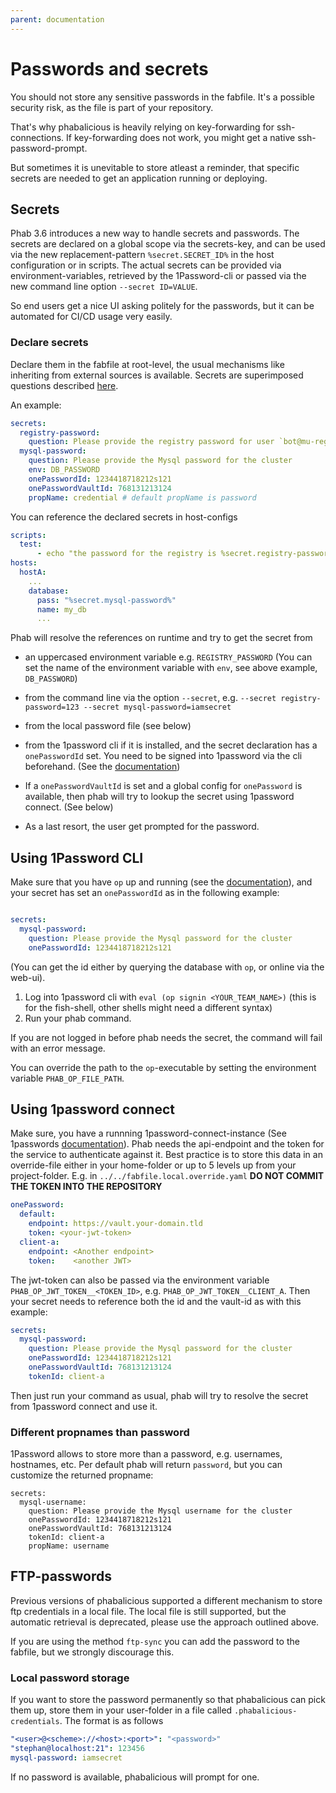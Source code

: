 ```yaml
---
parent: documentation
---
```

# Passwords and secrets

You should not store any sensitive passwords in the fabfile. It's a possible security risk, as the file is part of your repository.

That's why phabalicious is heavily relying on key-forwarding for ssh-connections. If key-forwarding does not work, you might get a native ssh-password-prompt.

But sometimes it is unevitable to store atleast a reminder, that specific secrets are needed to get an application running or deploying.

## Secrets

Phab 3.6 introduces a new way to handle secrets and passwords. The secrets are declared on a global scope via the secrets-key, and can be used via the new replacement-pattern `%secret.SECRET_ID%` in the host configuration or in scripts. The actual secrets can be provided via environment-variables, retrieved by the 1Password-cli or passed via the new command line option `--secret ID=VALUE`.

So end users get a nice UI asking politely for the passwords, but it can be automated for CI/CD usage very easily.

### Declare secrets

Declare them in the fabfile at root-level, the usual mechanisms like inheriting from external sources is available. Secrets are superimposed questions described [here](scripts.md).

An example:

````yaml
secrets:
  registry-password:
    question: Please provide the registry password for user `bot@mu-registry.io`
  mysql-password:
    question: Please provide the Mysql password for the cluster
    env: DB_PASSWORD
    onePasswordId: 1234418718212s121
    onePasswordVaultId: 768131213124
    propName: credential # default propName is password
````


You can reference the declared secrets in host-configs

```yaml
scripts:
  test:
      - echo "the password for the registry is %secret.registry-password%"
hosts:
  hostA:
    ...
    database:
      pass: "%secret.mysql-password%"
      name: my_db
      ...
```

Phab will resolve the references on runtime and try to get the secret from

  * an uppercased environment variable e.g. `REGISTRY_PASSWORD` (You can set the name of the environment variable with `env`, see above example, `DB_PASSWORD`)
  * from the command line via the option `--secret`, e.g. `--secret registry-password=123 --secret mysql-password=iamsecret`
  * from the local password file (see below)
  * from the 1password cli if it is installed, and the secret declaration has a `onePasswordId` set. You need to be signed into 1password via the cli beforehand. (See the [documentation](https://support.1password.com/command-line-getting-started/))

  * If a `onePasswordVaultId` is set and a global config for `onePassword` is available, then phab will try to lookup the secret using 1password connect. (See below)
  * As a last resort, the user get prompted for the password.

## Using 1Password CLI

Make sure that you have `op` up and running (see the [documentation](https://1password.com/downloads/command-line/)), and your secret has set an `onePasswordId` as in the following example:

```yaml

secrets:
  mysql-password:
    question: Please provide the Mysql password for the cluster
    onePasswordId: 1234418718212s121
```

(You can get the id either by querying the database with `op`, or online via the web-ui).

1. Log into 1password cli with `eval (op signin <YOUR_TEAM_NAME>)` (this is for the fish-shell, other shells might need a different syntax)
2. Run your phab command.

If you are not logged in before phab needs the secret, the command will fail with an error message.

You can override the path to the `op`-executable by setting the environment variable `PHAB_OP_FILE_PATH`.

## Using 1password connect

Make sure, you have a runnning 1password-connect-instance (See 1passwords [documentation](https://support.1password.com/secrets-automation/)). Phab needs the api-endpoint and the token for the service to authenticate against it. Best practice is to store this data in an override-file either in your home-folder or up to 5 levels up from your project-folder. E.g. in `../../fabfile.local.override.yaml` **DO NOT COMMIT THE TOKEN INTO THE REPOSITORY**

```yaml
onePassword:
  default:
    endpoint: https://vault.your-domain.tld
    token: <your-jwt-token>
  client-a:
    endpoint: <Another endpoint>
    token:    <another JWT>
```

The jwt-token can also be passed via the environment variable `PHAB_OP_JWT_TOKEN__<TOKEN_ID>`, e.g. `PHAB_OP_JWT_TOKEN__CLIENT_A`. Then your secret needs to reference both the id and the vault-id as with this example:


````yaml
secrets:
  mysql-password:
    question: Please provide the Mysql password for the cluster
    onePasswordId: 1234418718212s121
    onePasswordVaultId: 768131213124
    tokenId: client-a
````

Then just run your command as usual, phab will try to resolve the secret from 1password connect and use it.

### Different propnames than password

1Password allows to store more than a password, e.g. usernames, hostnames, etc. Per default phab will return `password`, but you can customize the returned propname:

```
secrets:
  mysql-username:
    question: Please provide the Mysql username for the cluster
    onePasswordId: 1234418718212s121
    onePasswordVaultId: 768131213124
    tokenId: client-a
    propName: username
```


## FTP-passwords

Previous versions of phabalicious supported a different mechanism to store ftp credentials in a local file. The local file is still supported, but the automatic retrieval is deprecated, please use the approach outlined above.

If you are using the method `ftp-sync` you can add the password to the fabfile, but we strongly discourage this.


### Local password storage

If you want to store the password permanently so that phabalicious can pick them up, store them in your user-folder in a file called `.phabalicious-credentials`. The format is as follows

```yaml
"<user>@<scheme>://<host>:<port>": "<password>"
"stephan@localhost:21": 123456
mysql-password: iamsecret
```

If no password is available, phabalicious will prompt for one.
